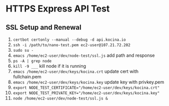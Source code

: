 # HTTPS Express API Test

## SSL Setup and Renewal

1.  `certbot certonly --manual --debug -d api.kocina.io`
2.  `ssh -i /path/to/nano-test.pem ec2-user@107.21.72.202`
3.  `sudo su -`
4.  `emacs /home/ec2-user/dev/node-test/ssl.js` add path and response
5.  `ps -A | grep node`
6.  `kill -9 ___` kill node if it is running
7.  `emacs /home/ec2-user/dev/keys/kocina.crt` update cert with fullchain.pem
8.  `emacs /home/ec2-user/dev/keys/kocina.key` update key with privkey.pem
9.  `export NODE_TEST_CERTIFICATE="/home/ec2-user/dev/keys/kocina.crt"`
10. `export NODE_TEST_PRIVATE_KEY="/home/ec2-user/dev/keys/kocina.key"`
11. `node /home/ec2-user/dev/node-test/ssl.js &`